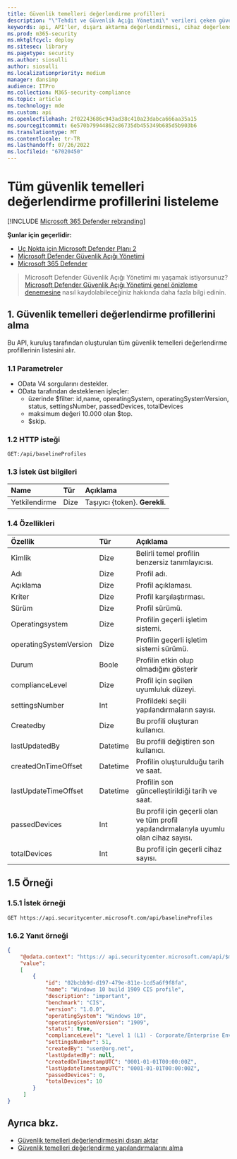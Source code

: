 ```yaml
---
title: Güvenlik temelleri değerlendirme profilleri
description: "\"Tehdit ve Güvenlik Açığı Yönetimi\" verileri çeken güvenlik temelleri değerlendirme profilleri API'leri hakkında bilgi sağlar. Farklı veri türlerini almak için farklı API çağrıları vardır. Genel olarak, her API çağrısı kuruluşunuzdaki cihazlar için gerekli verileri içerir."
keywords: api, API'ler, dışarı aktarma değerlendirmesi, cihaz değerlendirmesi başına, makine değerlendirmesi başına, güvenlik açığı değerlendirmesi raporu, cihaz güvenlik açığı değerlendirmesi, cihaz güvenlik açığı raporu, güvenli yapılandırma değerlendirmesi, güvenli yapılandırma raporu, yazılım güvenlik açıkları değerlendirmesi, yazılım güvenlik açığı raporu, makineye göre güvenlik açığı raporu,
ms.prod: m365-security
ms.mktglfcycl: deploy
ms.sitesec: library
ms.pagetype: security
ms.author: siosulli
author: siosulli
ms.localizationpriority: medium
manager: dansimp
audience: ITPro
ms.collection: M365-security-compliance
ms.topic: article
ms.technology: mde
ms.custom: api
ms.openlocfilehash: 2f02243686c943ad38c410a23dabca666aa35a15
ms.sourcegitcommit: 6e570b79944862c86735db455349b685d5b903b6
ms.translationtype: MT
ms.contentlocale: tr-TR
ms.lasthandoff: 07/26/2022
ms.locfileid: "67020450"
---
```

# <a name="list-all-security-baselines-assessment-profiles"></a>Tüm güvenlik temelleri değerlendirme profillerini listeleme

[!INCLUDE [Microsoft 365 Defender rebranding](../../includes/microsoft-defender.md)]

**Şunlar için geçerlidir:**

- [Uç Nokta için Microsoft Defender Planı 2](https://go.microsoft.com/fwlink/?linkid=2154037)
- [Microsoft Defender Güvenlik Açığı Yönetimi](../defender-vulnerability-management/index.yml)
- [Microsoft 365 Defender](https://go.microsoft.com/fwlink/?linkid=2118804)

> Microsoft Defender Güvenlik Açığı Yönetimi mı yaşamak istiyorsunuz? [Microsoft Defender Güvenlik Açığı Yönetimi genel önizleme denemesine](../defender-vulnerability-management/get-defender-vulnerability-management.md) nasıl kaydolabileceğiniz hakkında daha fazla bilgi edinin.

## <a name="1-get-security-baselines-assessment-profiles"></a>1. Güvenlik temelleri değerlendirme profillerini alma

Bu API, kuruluş tarafından oluşturulan tüm güvenlik temelleri değerlendirme profillerinin listesini alır.

### <a name="11-parameters"></a>1.1 Parametreler

- OData V4 sorgularını destekler.
- OData tarafından desteklenen işleçler:
  - üzerinde $filter: id,name, operatingSystem, operatingSystemVersion, status, settingsNumber, passedDevices, totalDevices
  - maksimum değeri 10.000 olan $top.
  - $skip.

### <a name="12-http-request"></a>1.2 HTTP isteği

```http
GET:/api/baselineProfiles
```

### <a name="13-request-headers"></a>1.3 İstek üst bilgileri

Name|Tür|Açıklama
:---|:---|:---
Yetkilendirme|Dize|Taşıyıcı {token}. **Gerekli**.

### <a name="14-properties"></a>1.4 Özellikleri

|Özellik | Tür | Açıklama |
|:---|:---|:---|
|Kimlik | Dize | Belirli temel profilin benzersiz tanımlayıcısı.
|Adı | Dize | Profil adı.
|Açıklama | Dize | Profil açıklaması.
|Kriter | Dize | Profil karşılaştırması.
|Sürüm | Dize | Profil sürümü.
|Operatingsystem|Dize|Profilin geçerli işletim sistemi.
|operatingSystemVersion|Dize|Profilin geçerli işletim sistemi sürümü.
|Durum|Boole|Profilin etkin olup olmadığını gösterir
|complianceLevel|Dize|Profil için seçilen uyumluluk düzeyi.
|settingsNumber|Int|Profildeki seçili yapılandırmaların sayısı.
|Createdby|Dize|Bu profili oluşturan kullanıcı.
|lastUpdatedBy|Datetime|Bu profili değiştiren son kullanıcı.
|createdOnTimeOffset|Datetime|Profilin oluşturulduğu tarih ve saat.
|lastUpdateTimeOffset|Datetime|Profilin son güncelleştirildiği tarih ve saat.
|passedDevices|Int|Bu profil için geçerli olan ve tüm profil yapılandırmalarıyla uyumlu olan cihaz sayısı.
|totalDevices|Int|Bu profil için geçerli cihaz sayısı.

## <a name="15-example"></a>1.5 Örneği

### <a name="151-request-example"></a>1.5.1 İstek örneği

```http
GET https://api.securitycenter.microsoft.com/api/baselineProfiles
```

### <a name="162-response-example"></a>1.6.2 Yanıt örneği

```json
{
    "@odata.context": "https:// api.securitycenter.microsoft.com/api/$metadata#Collection(microsoft.windowsDefenderATP.api.PublicBaselineProfileDto)",
    "value":
    [
        {
            "id": "02bcbb9d-d197-479e-811e-1cd5a6f9f8fa",
            "name": "Windows 10 build 1909 CIS profile",
            "description": "important",
            "benchmark": "CIS",
            "version": "1.0.0",
            "operatingSystem": "Windows 10",
            "operatingSystemVersion": "1909",
            "status": true,
            "complianceLevel": "Level 1 (L1) - Corporate/Enterprise Environment (general use)",
            "settingsNumber": 51,
            "createdBy": "user@org.net",
            "lastUpdatedBy": null,
            "createdOnTimestampUTC": "0001-01-01T00:00:00Z",
            "lastUpdateTimestampUTC": "0001-01-01T00:00:00Z",
            "passedDevices": 0,
            "totalDevices": 10
        }
     ]
}
```

## <a name="see-also"></a>Ayrıca bkz.

- [Güvenlik temelleri değerlendirmesini dışarı aktar](export-security-baseline-assessment.md)
- [Güvenlik temelleri değerlendirme yapılandırmalarını alma](get-security-baselines-assessment-configurations.md)
